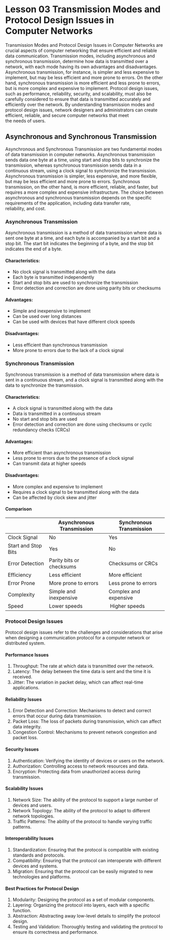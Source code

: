 # Lesson 03 Transmission Modes and Protocol Design Issues in Computer Networks
Transmission Modes and Protocol Design Issues in Computer Networks are crucial aspects of computer networking that ensure efficient and reliable data communication. Transmission modes, including asynchronous and synchronous transmission, determine how data is transmitted over a network, with each mode having its own advantages and disadvantages. Asynchronous transmission, for instance, is simpler and less expensive to implement, but may be less efficient and more prone to errors. On the other hand, synchronous transmission is more efficient and less prone to errors, but is more complex and expensive to implement. Protocol design issues, such as performance, reliability, security, and scalability, must also be carefully considered to ensure that data is transmitted accurately and efficiently over the network. By understanding transmission modes and protocol design issues, network designers and administrators can create efficient, reliable, and secure computer networks that meet the needs of users.

## Asynchronous and Synchronous Transmission
Asynchronous and Synchronous Transmission are two fundamental modes of data transmission in computer networks. Asynchronous transmission sends data one byte at a time, using start and stop bits to synchronize the transmission, whereas synchronous transmission sends data in a continuous stream, using a clock signal to synchronize the transmission. Asynchronous transmission is simpler, less expensive, and more flexible, but may be less efficient and more prone to errors. Synchronous transmission, on the other hand, is more efficient, reliable, and faster, but requires a more complex and expensive infrastructure. The choice between asynchronous and synchronous transmission depends on the specific requirements of the application, including data transfer rate, reliability, and cost.

### Asynchronous Transmission
Asynchronous transmission is a method of data transmission where data is sent one byte at a time, and each byte is accompanied by a start bit and a stop bit. The start bit indicates the beginning of a byte, and the stop bit indicates the end of a byte.

#### Characteristics:
- No clock signal is transmitted along with the data
- Each byte is transmitted independently
- Start and stop bits are used to synchronize the transmission
- Error detection and correction are done using parity bits or checksums

#### Advantages:
- Simple and inexpensive to implement
- Can be used over long distances
- Can be used with devices that have different clock speeds

#### Disadvantages:
- Less efficient than synchronous transmission
- More prone to errors due to the lack of a clock signal

### Synchronous Transmission
Synchronous transmission is a method of data transmission where data is sent in a continuous stream, and a clock signal is transmitted along with the data to synchronize the transmission.

#### Characteristics:
- A clock signal is transmitted along with the data
- Data is transmitted in a continuous stream
- No start and stop bits are used
- Error detection and correction are done using checksums or cyclic redundancy checks (CRCs)

#### Advantages:
- More efficient than asynchronous transmission
- Less prone to errors due to the presence of a clock signal
- Can transmit data at higher speeds

#### Disadvantages:
- More complex and expensive to implement
- Requires a clock signal to be transmitted along with the data
- Can be affected by clock skew and jitter

#### Comparison
|  | Asynchronous Transmission | Synchronous Transmission |
| --- | --- | --- |
| Clock Signal | No | Yes |
| Start and Stop Bits | Yes | No |
| Error Detection | Parity bits or checksums | Checksums or CRCs |
| Efficiency | Less efficient | More efficient |
| Error Prone | More prone to errors | Less prone to errors |
| Complexity | Simple and inexpensive | Complex and expensive |
| Speed | Lower speeds | Higher speeds |

### Protocol Design Issues
Protocol design issues refer to the challenges and considerations that arise when designing a communication protocol for a computer network or distributed system.

#### Performance Issues
1. Throughput: The rate at which data is transmitted over the network.
2. Latency: The delay between the time data is sent and the time it is received.
3. Jitter: The variation in packet delay, which can affect real-time applications.

#### Reliability Issues
1. Error Detection and Correction: Mechanisms to detect and correct errors that occur during data transmission.
2. Packet Loss: The loss of packets during transmission, which can affect data integrity.
3. Congestion Control: Mechanisms to prevent network congestion and packet loss.

#### Security Issues
1. Authentication: Verifying the identity of devices or users on the network.
2. Authorization: Controlling access to network resources and data.
3. Encryption: Protecting data from unauthorized access during transmission.

#### Scalability Issues
1. Network Size: The ability of the protocol to support a large number of devices and users.
2. Network Topology: The ability of the protocol to adapt to different network topologies.
3. Traffic Patterns: The ability of the protocol to handle varying traffic patterns.

#### Interoperability Issues
1. Standardization: Ensuring that the protocol is compatible with existing standards and protocols.
2. Compatibility: Ensuring that the protocol can interoperate with different devices and systems.
3. Migration: Ensuring that the protocol can be easily migrated to new technologies and platforms.

#### Best Practices for Protocol Design
1. Modularity: Designing the protocol as a set of modular components.
2. Layering: Organizing the protocol into layers, each with a specific function.
3. Abstraction: Abstracting away low-level details to simplify the protocol design.
4. Testing and Validation: Thoroughly testing and validating the protocol to ensure its correctness and performance.

